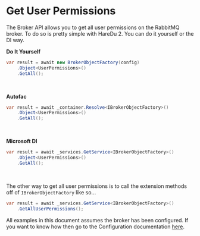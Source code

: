 # Get User Permissions

The Broker API allows you to get all user permissions on the RabbitMQ broker. To do so is pretty simple with HareDu 2. You can do it yourself or the DI way.

**Do It Yourself**

```c#
var result = await new BrokerObjectFactory(config)
    .Object<UserPermissions>()
    .GetAll();
```
<br>

**Autofac**

```c#
var result = await _container.Resolve<IBrokerObjectFactory>()
    .Object<UserPermissions>()
    .GetAll();
```
<br>

**Microsoft DI**

```c#
var result = await _services.GetService<IBrokerObjectFactory>()
    .Object<UserPermissions>()
    .GetAll();
```
<br>

The other way to get all user permissions is to call the extension methods off of ```IBrokerObjectFactory``` like so...

```c#
var result = await _services.GetService<IBrokerObjectFactory>()
    .GetAllUserPermissions();
```

All examples in this document assumes the broker has been configured. If you want to know how then go to the Configuration documentation [here](https://github.com/ahives/HareDu3/blob/master/docs/configuration.md).

